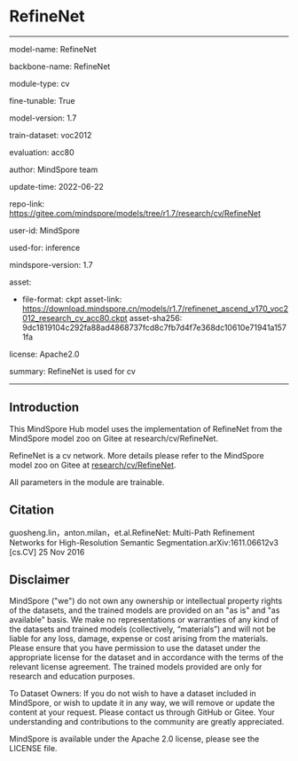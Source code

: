 # RefineNet

---

model-name: RefineNet

backbone-name: RefineNet

module-type: cv

fine-tunable: True

model-version: 1.7

train-dataset: voc2012

evaluation: acc80

author: MindSpore team

update-time: 2022-06-22

repo-link: <https://gitee.com/mindspore/models/tree/r1.7/research/cv/RefineNet>

user-id: MindSpore

used-for: inference

mindspore-version: 1.7

asset:

-
    file-format: ckpt
    asset-link: <https://download.mindspore.cn/models/r1.7/refinenet_ascend_v170_voc2012_research_cv_acc80.ckpt>
    asset-sha256: 9dc1819104c292fa88ad4868737fcd8c7fb7d4f7e368dc10610e71941a1571fa

license: Apache2.0

summary: RefineNet is used for cv

---

## Introduction

This MindSpore Hub model uses the implementation of RefineNet from the MindSpore model zoo on Gitee at research/cv/RefineNet.

RefineNet is a cv network. More details please refer to the MindSpore model zoo on Gitee at [research/cv/RefineNet](https://gitee.com/mindspore/models/blob/r1.7/research/cv/RefineNet/README.md).

All parameters in the module are trainable.

## Citation

guosheng.lin，anton.milan，et.al.RefineNet: Multi-Path Refinement Networks for High-Resolution Semantic Segmentation.arXiv:1611.06612v3 [cs.CV] 25 Nov 2016

## Disclaimer

MindSpore ("we") do not own any ownership or intellectual property rights of the datasets, and the trained models are provided on an "as is" and "as available" basis. We make no representations or warranties of any kind of the datasets and trained models (collectively, “materials”) and will not be liable for any loss, damage, expense or cost arising from the materials. Please ensure that you have permission to use the dataset under the appropriate license for the dataset and in accordance with the terms of the relevant license agreement. The trained models provided are only for research and education purposes.

To Dataset Owners: If you do not wish to have a dataset included in MindSpore, or wish to update it in any way, we will remove or update the content at your request. Please contact us through GitHub or Gitee. Your understanding and contributions to the community are greatly appreciated.

MindSpore is available under the Apache 2.0 license, please see the LICENSE file.
